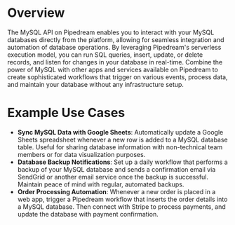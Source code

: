 # Overview

The MySQL API on Pipedream enables you to interact with your MySQL databases directly from the platform, allowing for seamless integration and automation of database operations. By leveraging Pipedream's serverless execution model, you can run SQL queries, insert, update, or delete records, and listen for changes in your database in real-time. Combine the power of MySQL with other apps and services available on Pipedream to create sophisticated workflows that trigger on various events, process data, and maintain your database without any infrastructure setup.

# Example Use Cases

- **Sync MySQL Data with Google Sheets**: Automatically update a Google Sheets spreadsheet whenever a new row is added to a MySQL database table. Useful for sharing database information with non-technical team members or for data visualization purposes.
- **Database Backup Notifications**: Set up a daily workflow that performs a backup of your MySQL database and sends a confirmation email via SendGrid or another email service once the backup is successful. Maintain peace of mind with regular, automated backups.
- **Order Processing Automation**: Whenever a new order is placed in a web app, trigger a Pipedream workflow that inserts the order details into a MySQL database. Then connect with Stripe to process payments, and update the database with payment confirmation.
